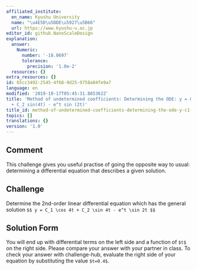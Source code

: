 ```yaml
---
affiliated_institute:
  en_name: Kyushu University
  name: "\u4E5D\u5DDE\u5927\u5B66"
  url: https://www.kyushu-u.ac.jp
editor_id: github.NanoScaleDesign
explanation:
  answer:
    Numeric:
      number: '-18.0697'
      tolerance:
        precision: '1.0e-2'
  resources: {}
extra_resources: {}
id: 65cc3492-2545-4f68-9d25-9758a04fe9a7
language: en
modified: '2019-10-17T05:45:31.885362Z'
title: 'Method of undetermined coefficients: Determining the ODE: y = C_1 cos(4t)
  + C_2 sin(4t) - e^t sin (2t)'
title_id: method-of-undetermined-coefficients-determining-the-ode-y-c1-cos4t-c2-sin4t-et-sin-2t
topics: []
translations: {}
version: '1.0'
---
```


## Comment

This challenge gives you useful practise of going the opposite way to usual: determining a differential equation that describes a given solution.

## Challenge

Determine the 2nd-order linear differential equation which has the general solution
`$$
    y = C_1 \cos 4t + C_2 \sin 4t - e^t \sin 2t
$$`

## Solution Form

You will end up with differential terms on the left side and a function of `$t$` on the right side.
Please compare your answer with your partner in class.
To check your answer with challenge-hub, evaluate the right side of your equation by substituting the value `$t=0.4$`.
